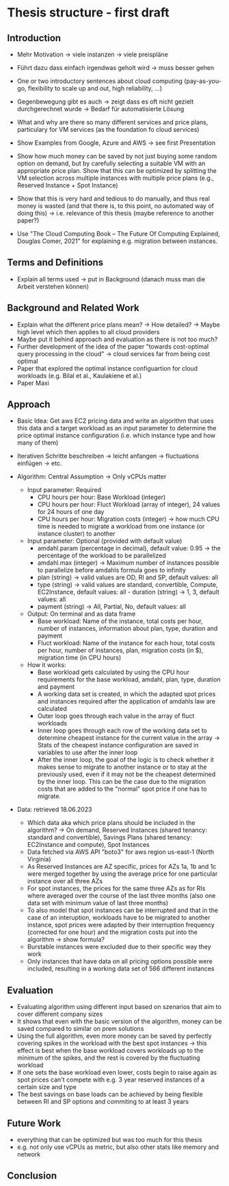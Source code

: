 # Thesis structure - first draft

## Introduction

- Mehr Motivation -> viele instanzen -> viele preispläne
- Führt dazu dass einfach irgendwas geholt wird -> muss besser gehen

- One or two introductory sentences about cloud computing (pay-as-you-go, flexibility to scale up and out, high reliability, ...)
- Gegenbewegung gibt es auch -> zeigt dass es oft nicht gezielt durchgerechnet wurde -> Bedarf für automatisierte Lösung
- What and why are there so many different services and price plans, particulary for VM services (as the foundation fo cloud services)

- Show Examples from Google, Azure and AWS -> see first Presentation
- Show how much money can be saved by not just buying some random option on demand, but by carefully selecting a suitable VM with an appropriate price plan. Show that this can be optimized by splitting the VM selection across multiple instances with multiple price plans (e.g., Reserved Instance + Spot Instance)
- Show that this is very hard and tedious to do manually, and thus real money is wasted (and that there is, to this point, no automated way of doing this) -> i.e. relevance of this thesis (maybe reference to another paper?)

- Use "The Cloud Computing Book – The Future Of Computing Explained, Douglas Comer, 2021" for explaining e.g. migration between instances.


## Terms and Definitions

- Explain all terms used -> put in Background (danach muss man die Arbeit verstehen können)


## Background and Related Work

- Explain what the different price plans mean? -> How detailed? -> Maybe high level which then applies to all cloud providers
- Maybe put it behind approach and evaluation as there is not too much?
- Further development of the idea of the paper "towards cost-optimal query processing in the cloud" -> cloud services far from being cost optimal
- Paper that explored the optimal instance configuartion for cloud workloads (e.g. Bilal et al., Kaulakiene et al.)
- Paper Maxi



## Approach

- Basic Idea: Get aws EC2 pricing data and write an algorithm that uses this data and a target workload as an input parameter to determine the price optimal instance configuration (i.e. which instance type and how many of them)
- Iterativen Schritte beschreiben -> leicht anfangen -> fluctuations einfügen -> etc.

- Algorithm: Central Assumption -> Only vCPUs matter
	- Input parameter: Required 
		- CPU hours per hour: Base Workload (integer)
		- CPU hours per hour: Fluct Workload (array of integer), 24 values for 24 hours of one day
		- CPU hours per hour: Migration costs (integer) -> how much CPU time is needed to migrate a workload from one instance (or instance cluster) to another
	- Input parameter: Optional (provided with default value)
		- amdahl.param  (percentage in decimal), default value: 0.95 -> the percentage of the workload to be parallelized
		- amdahl.max (integer) -> Maximum number of instances possible to parallelize before amdahls formula goes to infinity
		- plan (string) -> valid values are OD, RI and SP, default values: all
		- type (string) -> valid values are standard, convertible, Compute, EC2Instance, default values: all 
                - duration (string) -> 1, 3, default values: all
		- payment (string) ->  All, Partial, No, default values: all
	- Output: On terminal and as data frame
		- Base workload: Name of the instance, total costs per hour, number of instances, information about plan, type, duration and payment
		- Fluct workload: Name of the instance for each hour, total costs per hour, number of instances, plan, migration costs (in $), migration time (in CPU hours)	
	- How it works:
		- Base workload gets calculated by using the CPU hour requirements for the base workload, amdahl, plan, type, duration and payment
		- A working data set is created, in which the adapted spot prices and instances required after the application of amdahls law are calculated
		- Outer loop goes through each value in the array of fluct workloads
		- Inner loop goes through each row of the working data set to determine cheapest instance for the current value in the array
		-> Stats of the cheapest instance configuration are saved in variables to use after the inner loop
		- After the inner loop, the goal of the logic is to check whether it makes sense to migrate to another instance or to stay at the previously used, even if it may not be the cheapest determined by the inner loop. This can be the case due to the migration costs that are added to the "normal" spot price if one has to migrate. 

- Data: retrieved 18.06.2023
	- Which data aka which price plans should be included in the algorithm? -> On demand, Reserved Instances (shared tenancy: standard and convertible), Savings Plans (shared tenancy: EC2Instance and compute), Spot Instances 
	- Data fetched via AWS API "boto3" for aws region us-east-1 (North Virginia)
	- As Reserved Instances are AZ specific, prices for AZs 1a, 1b and 1c were merged together by using the average price for one particular instance over all three AZs 
	- For spot instances, the prices for the same three AZs as for RIs where averaged over the course of the last three months (also one data set with minimum value of last three months)
	- To also model that spot instances can be interrupted and that in the case of an interuption, workloads have to be migrated to another instance, spot prices were adapted by their interruption frequency (corrected for one hour) and the migration costs put into the algorithm -> show formula?   
	- Burstable instances were excluded due to their specific way they work 
	- Only instances that have data on all pricing options possible were included, resulting in a working data set of 566 different instances



## Evaluation

- Evaluating algorithm using different input based on szenarios that aim to cover different company sizes
- It shows that even with the basic version of the algorithm, money can be saved compared to similar on prem solutions
- Using the full algorithm, even more money can be saved by perfectly covering spikes in the workload with the best spot instances -> this effect is best when the base workload covers workloads up to the minimum of the spikes, and the rest is covered by the fluctuating workload
- If one sets the base workload even lower, costs begin to raise again as spot prices can't compete with e.g. 3 year reserved instances of a certain size and type
- The best savings on base loads can be achieved by being flexible between RI and SP options and commiting to at least 3 years



## Future Work

- everything that can be optimized but was too much for this thesis
- e.g. not only use vCPUs as metric, but also other stats like memory and network



## Conclusion





